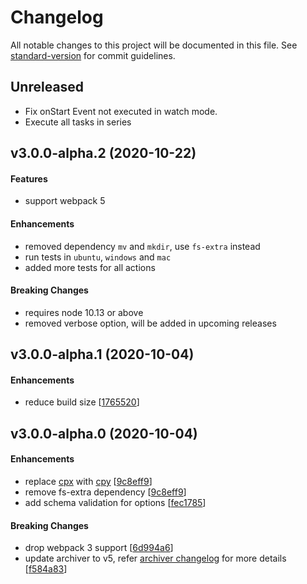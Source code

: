 # Changelog

All notable changes to this project will be documented in this file. See [standard-version](https://github.com/conventional-changelog/standard-version) for commit guidelines.

## Unreleased

- Fix onStart Event not executed in watch mode.
- Execute all tasks in series

## v3.0.0-alpha.2 (2020-10-22)

#### Features

- support webpack 5

#### Enhancements

- removed dependency `mv` and `mkdir`, use `fs-extra` instead
- run tests in `ubuntu`, `windows` and `mac`
- added more tests for all actions

#### Breaking Changes

- requires node 10.13 or above
- removed verbose option, will be added in upcoming releases

## v3.0.0-alpha.1 (2020-10-04)

#### Enhancements

- reduce build size [[1765520](https://github.com/gregnb/filemanager-webpack-plugin/commit/1765520)]

## v3.0.0-alpha.0 (2020-10-04)

#### Enhancements

- replace [cpx](https://www.npmjs.com/cpx) with [cpy](https://www.npmjs.com/cpy) [[9c8eff9](https://github.com/gregnb/filemanager-webpack-plugin/commit/9c8eff9)]
- remove fs-extra dependency [[9c8eff9](https://github.com/gregnb/filemanager-webpack-plugin/commit/9c8eff9)]
- add schema validation for options [[fec1785](https://github.com/gregnb/filemanager-webpack-plugin/commit/fec1785)]

#### Breaking Changes

- drop webpack 3 support [[6d994a6](https://github.com/gregnb/filemanager-webpack-plugin/commit/6d994a6)]
- update archiver to v5, refer [archiver changelog](https://github.com/archiverjs/node-archiver/blob/master/CHANGELOG.md) for more details [[f584a83](https://github.com/gregnb/filemanager-webpack-plugin/commit/f584a83)]
